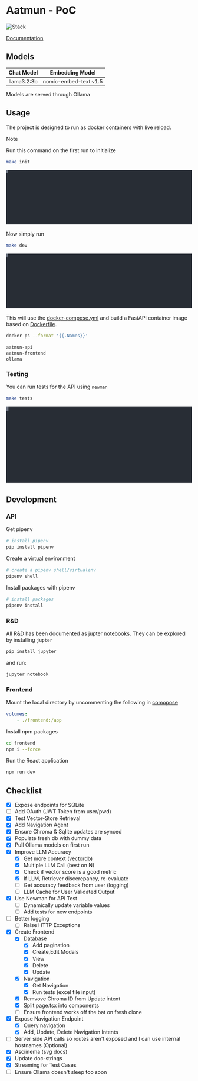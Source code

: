 # Aatmun - PoC

![Stack](https://skillicons.dev/icons?i=ubuntu,bash,py)


[Documentation](./data/docs/Documentation.md)

## Models

| Chat Model  | Embedding Model       |
|-------------|-----------------------|
| llama3.2:3b | nomic-embed-text:v1.5 |

Models are served through Ollama 

## Usage

The project is designed to run as docker containers with live reload.

> [!NOTE]
> Run this command on the first run to initialize


```bash
make init
```

![Init command](./data/images/init.svg)


Now simply run

```bash
make dev
```

![Dev command](./data/images/dev.svg)


This will use the [docker-compose.yml](./docker-compose.yml) and build a FastAPI container image based on [Dockerfile](./Dockerfile).

```bash
docker ps --format '{{.Names}}'
```

```
aatmun-api
aatmun-frontend
ollama
```

### Testing

You can run tests for the API using `newman`

```bash
make tests
```

![Test command](./data/images/test.svg)


## Development

### API

Get pipenv

```bash
# install pipenv
pip install pipenv
```

Create a virtual environment

```bash
# create a pipenv shell/virtualenv
pipenv shell
```

Install packages with pipenv
```bash
# install packages
pipenv install
```

### R&D
All R&D has been documented as jupter [notebooks](./notebooks/). They can be explored by installing `jupter`

```bash
pip install jupyter
```

and run:

```bash
jupyter notebook
```

### Frontend
Mount the local directory by uncommenting the following in [comopose](./docker-compose.yml)

```yml
volumes:
    - ./frontend:/app
```

Install npm packages

```bash
cd frontend 
npm i --force
```

Run the React application

```bash
npm run dev
```

## Checklist

- [x] Expose endpoints for SQLite
- [ ] Add OAuth (JWT Token from user/pwd)
- [x] Test Vector-Store Retrieval
- [x] Add Navigation Agent
- [X] Ensure Chroma & Sqlite updates are synced
- [x] Populate fresh db with dummy data
- [x] Pull Ollama models on first run
- [x] Improve LLM Accuracy
    - [x] Get more context (vectordb)
    - [x] Multiple LLM Call (best on N)
    - [x] Check if vector score is a good metric
    - [x] If LLM, Retriever discerepancy, re-evaluate
    - [ ] Get accuracy feedback from user (logging)
    - [ ] LLM Cache for User Validated Output
- [X] Use Newman for API Test
    - [ ] Dynamically update variable values
    - [ ] Add tests for new endpoints
- [ ] Better logging
    - [ ] Raise HTTP Exceptions
- [x] Create Frontend
    - [x] Database
        - [x] Add pagination
        - [x] Create,Edit Modals
        - [x] View
        - [x] Delete
        - [x] Update
    - [x] Navigation
        - [X] Get Navigation
        - [X] Run tests (excel file input)
    - [X] Remvove Chroma ID from Update intent
    - [X] Split page.tsx into components
    - [ ] Ensure frontend works off the bat on fresh clone
- [x] Expose Navigation Endpoint
    - [x] Query navigation
    - [X] Add, Update, Delete Navigation Intents
- [ ] Server side API calls so routes aren't exposed and I can use internal hostnames (Optional)
- [x] Asciinema (svg docs) 
- [x] Update doc-strings
- [x] Streaming for Test Cases
- [ ] Ensure Ollama doesn't sleep too soon